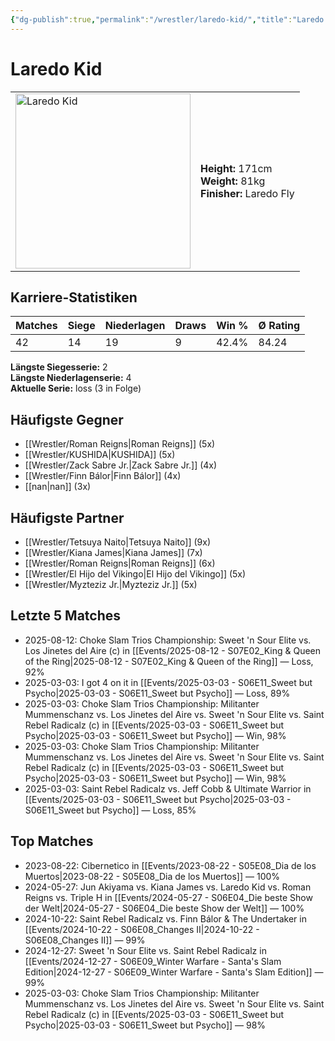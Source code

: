 ```yaml
---
{"dg-publish":true,"permalink":"/wrestler/laredo-kid/","title":"Laredo Kid","tags":["wrestler"],"noteIcon":""}
---
```



# Laredo Kid

<table>
        <tr>
        <td><img src="https://github.com/CptSpaulding1980/choke-slam-wrestling/releases/download/images/Laredo_Kid.png" width="280" alt="Laredo Kid"></td>
        <td>
        <b>Height:</b> 171cm<br>
        <b>Weight:</b> 81kg<br>
        <b>Finisher:</b> Laredo Fly<br>
        </td>
        </tr>
        </table>
        

## Karriere-Statistiken

| Matches | Siege | Niederlagen | Draws | Win % | Ø Rating |
|---------|-------|-------------|-------|-------|-----------|
| 42 | 14 | 19 | 9 | 42.4% | 84.24 |

**Längste Siegesserie:** 2<br>**Längste Niederlagenserie:** 4<br>**Aktuelle Serie:** loss (3 in Folge)


## Häufigste Gegner
- [[Wrestler/Roman Reigns\|Roman Reigns]] (5x)
- [[Wrestler/KUSHIDA\|KUSHIDA]] (5x)
- [[Wrestler/Zack Sabre Jr.\|Zack Sabre Jr.]] (4x)
- [[Wrestler/Finn Bálor\|Finn Bálor]] (4x)
- [[nan\|nan]] (3x)

## Häufigste Partner
- [[Wrestler/Tetsuya Naito\|Tetsuya Naito]] (9x)
- [[Wrestler/Kiana James\|Kiana James]] (7x)
- [[Wrestler/Roman Reigns\|Roman Reigns]] (6x)
- [[Wrestler/El Hijo del Vikingo\|El Hijo del Vikingo]] (5x)
- [[Wrestler/Myzteziz Jr.\|Myzteziz Jr.]] (5x)

## Letzte 5 Matches
- 2025-08-12: Choke Slam Trios Championship: Sweet 'n Sour Elite vs. Los Jinetes del Aire (c) in [[Events/2025-08-12 - S07E02_King & Queen of the Ring\|2025-08-12 - S07E02_King & Queen of the Ring]] — Loss, 92%
- 2025-03-03: I got 4 on it in [[Events/2025-03-03 - S06E11_Sweet but Psycho\|2025-03-03 - S06E11_Sweet but Psycho]] — Loss, 89%
- 2025-03-03: Choke Slam Trios Championship: Militanter Mummenschanz  vs. Los Jinetes del Aire vs. Sweet 'n Sour Elite vs. Saint Rebel Radicalz (c) in [[Events/2025-03-03 - S06E11_Sweet but Psycho\|2025-03-03 - S06E11_Sweet but Psycho]] — Win, 98%
- 2025-03-03: Choke Slam Trios Championship: Militanter Mummenschanz  vs. Los Jinetes del Aire vs. Sweet 'n Sour Elite vs. Saint Rebel Radicalz (c) in [[Events/2025-03-03 - S06E11_Sweet but Psycho\|2025-03-03 - S06E11_Sweet but Psycho]] — Win, 98%
- 2025-03-03: Saint Rebel Radicalz vs. Jeff Cobb & Ultimate Warrior in [[Events/2025-03-03 - S06E11_Sweet but Psycho\|2025-03-03 - S06E11_Sweet but Psycho]] — Loss, 85%

## Top Matches
- 2023-08-22: Cibernetico in [[Events/2023-08-22 - S05E08_Dia de los Muertos\|2023-08-22 - S05E08_Dia de los Muertos]] — 100%
- 2024-05-27: Jun Akiyama vs. Kiana James vs. Laredo Kid vs. Roman Reigns vs. Triple H in [[Events/2024-05-27 - S06E04_Die beste Show der Welt\|2024-05-27 - S06E04_Die beste Show der Welt]] — 100%
- 2024-10-22: Saint Rebel Radicalz vs. Finn Bálor & The Undertaker in [[Events/2024-10-22 - S06E08_Changes II\|2024-10-22 - S06E08_Changes II]] — 99%
- 2024-12-27: Sweet 'n Sour Elite vs. Saint Rebel Radicalz in [[Events/2024-12-27 - S06E09_Winter Warfare - Santa's Slam Edition\|2024-12-27 - S06E09_Winter Warfare - Santa's Slam Edition]] — 99%
- 2025-03-03: Choke Slam Trios Championship: Militanter Mummenschanz  vs. Los Jinetes del Aire vs. Sweet 'n Sour Elite vs. Saint Rebel Radicalz (c) in [[Events/2025-03-03 - S06E11_Sweet but Psycho\|2025-03-03 - S06E11_Sweet but Psycho]] — 98%
